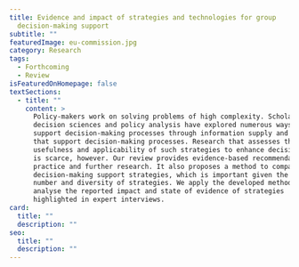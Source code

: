 ```yaml
---
title: Evidence and impact of strategies and technologies for group
  decision-making support
subtitle: ""
featuredImage: eu-commission.jpg
category: Research
tags:
  - Forthcoming
  - Review
isFeaturedOnHomepage: false
textSections:
  - title: ""
    content: >
      Policy-makers work on solving problems of high complexity. Scholars in
      decision sciences and policy analysis have explored numerous ways to
      support decision-making processes through information supply and tools
      that support decision-making processes. Research that assesses the
      usefulness and applicability of such strategies to enhance decision-making
      is scarce, however. Our review provides evidence-based recommendations for
      practice and further research. It also proposes a method to compare
      decision-making support strategies, which is important given the vast
      number and diversity of strategies. We apply the developed method to
      analyse the reported impact and state of evidence of strategies
      highlighted in expert interviews.
card:
  title: ""
  description: ""
seo:
  title: ""
  description: ""
---
```

